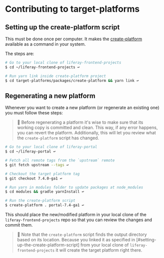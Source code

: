 # Contributing to target-platforms

## Setting up the create-platform script

This must be done once per computer. It makes the
[create-platform](./packages/create-plaform) available as a command in your
system.

The steps are:

```sh
# Go to your local clone of liferay-frontend-projects
$ cd ~/liferay-frontend-projects ↩

# Run yarn link inside create-platform project
$ cd target-platforms/packages/create-platform && yarn link ↩
```

## Regenerating a new platform

Whenever you want to create a new platform (or regenerate an existing one) you
must follow these steps:

> 👀 Before regenerating a platform it's wise to make sure that its working copy
> is committed and clean. This way, if any error happens, you can revert the
> platform. Additionally, this will let you review what the `create-platform`
> script has changed.

```sh
# Go to your local clone of liferay-portal
$ cd ~/liferay-portal ↩

# Fetch all remote tags from the `upstream` remote
$ git fetch upstream --tags ↩

# Checkout the target platform tag
$ git checkout 7.4.0-ga1 ↩

# Run yarn in modules folder to update packages at node_modules
$ cd modules && gradle yarnInstall ↩

# Run the create-platform script
$ create-platform . portal-7.4-ga1 ↩
```

This should place the new/modified platform in your local clone of the
`liferay-frontend-projects` repo so that you can review the changes and commit
them.

> 👀 Note that the `create-platform` script finds the output directory based on
> its location. Because you linked it as specified in
> [#setting-up-the-create-platform-script] from your local clone of
> `liferay-frontend-projects` it will create the target platform right there.
